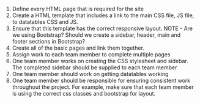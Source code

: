 1. Define every HTML page that is required for the site
2. Create a HTML template that includes a link to the main CSS file, JS file, to datatables CSS and JS.
3. Ensure that this template has the correct responsive layout.
NOTE - Are we using Bootstrap? Should we create a sidebar, header, main and footer sections in Bootstrap? 
4. Create all of the basic pages and link them together.
5. Assign work to each team member to complete multiple pages
6. One team member works on creating the CSS stylesheet and sidebar. The completed sidebar should be supplied to each team member
7. One team member should work on getting datatables working
8. One team member should be responsible for ensuring consistent work throughout the project. For example, make sure that each team member is using the correct css classes and bootstrap for layout.
